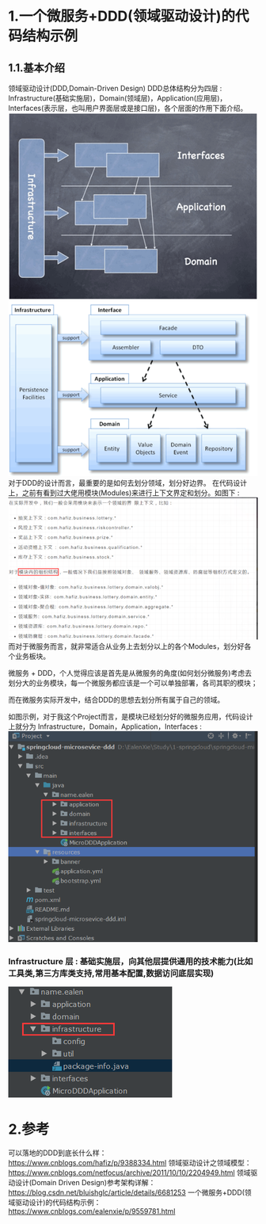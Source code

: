 # 1.一个微服务+DDD(领域驱动设计)的代码结构示例

## 1.1.基本介绍
领域驱动设计(DDD,Domain-Driven Design)
DDD总体结构分为四层  :  Infrastructure(基础实施层)，Domain(领域层)，Application(应用层)，Interfaces(表示层，也叫用户界面层或是接口层)，各个层面的作用下面介绍。
![](/static/image/994599-20180830125911190-468037055.png)
![](/static/image/994599-20180830125945668-1072959527.png)
对于DDD的设计而言，最重要的是如何去划分领域，划分好边界。
在代码设计上，之前有看到过大佬用模块(Modules)来进行上下文界定和划分。如图下 : 
![](/static/image/994599-20180830131410661-290668551.png)
而对于微服务而言，就非常适合从业务上去划分以上的各个Modules，划分好各个业务板块。

微服务 + DDD，个人觉得应该是首先是从微服务的角度(如何划分微服务)考虑去划分大的业务模块，每一个微服务都应该是一个可以单独部署，各司其职的模块；

而在微服务实际开发中，结合DDD的思想去划分所有属于自己的领域。

如图示例，对于我这个Project而言，是模块已经划分好的微服务应用，代码设计上就分为  Infrastructure，Domain，Application，Interfaces : 
![](/static/image/994599-20180830132619533-611437668.png)
### Infrastructure 层 :  基础实施层，向其他层提供通用的技术能力(比如工具类,第三方库类支持,常用基本配置,数据访问底层实现)
![](/static/image/994599-20180830134304547-660094458.png)
# 2.参考
可以落地的DDD到底长什么样：
https://www.cnblogs.com/hafiz/p/9388334.html
领域驱动设计之领域模型：
https://www.cnblogs.com/netfocus/archive/2011/10/10/2204949.html
领域驱动设计(Domain Driven Design)参考架构详解：
https://blog.csdn.net/bluishglc/article/details/6681253
一个微服务+DDD(领域驱动设计)的代码结构示例：
https://www.cnblogs.com/ealenxie/p/9559781.html

